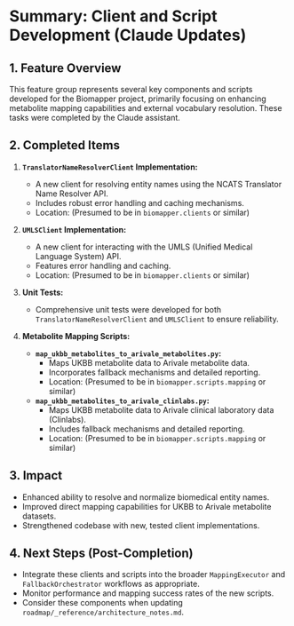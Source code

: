 # Summary: Client and Script Development (Claude Updates)

## 1. Feature Overview

This feature group represents several key components and scripts developed for the Biomapper project, primarily focusing on enhancing metabolite mapping capabilities and external vocabulary resolution. These tasks were completed by the Claude assistant.

## 2. Completed Items

1.  **`TranslatorNameResolverClient` Implementation:**
    *   A new client for resolving entity names using the NCATS Translator Name Resolver API.
    *   Includes robust error handling and caching mechanisms.
    *   Location: (Presumed to be in `biomapper.clients` or similar)

2.  **`UMLSClient` Implementation:**
    *   A new client for interacting with the UMLS (Unified Medical Language System) API.
    *   Features error handling and caching.
    *   Location: (Presumed to be in `biomapper.clients` or similar)

3.  **Unit Tests:**
    *   Comprehensive unit tests were developed for both `TranslatorNameResolverClient` and `UMLSClient` to ensure reliability.

4.  **Metabolite Mapping Scripts:**
    *   **`map_ukbb_metabolites_to_arivale_metabolites.py`:**
        *   Maps UKBB metabolite data to Arivale metabolite data.
        *   Incorporates fallback mechanisms and detailed reporting.
        *   Location: (Presumed to be in `biomapper.scripts.mapping` or similar)
    *   **`map_ukbb_metabolites_to_arivale_clinlabs.py`:**
        *   Maps UKBB metabolite data to Arivale clinical laboratory data (Clinlabs).
        *   Includes fallback mechanisms and detailed reporting.
        *   Location: (Presumed to be in `biomapper.scripts.mapping` or similar)

## 3. Impact

-   Enhanced ability to resolve and normalize biomedical entity names.
-   Improved direct mapping capabilities for UKBB to Arivale metabolite datasets.
-   Strengthened codebase with new, tested client implementations.

## 4. Next Steps (Post-Completion)

-   Integrate these clients and scripts into the broader `MappingExecutor` and `FallbackOrchestrator` workflows as appropriate.
-   Monitor performance and mapping success rates of the new scripts.
-   Consider these components when updating `roadmap/_reference/architecture_notes.md`.
